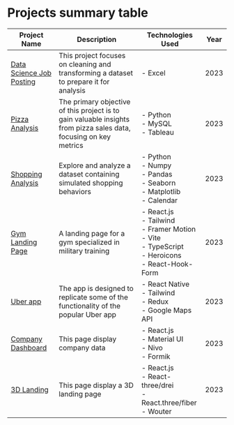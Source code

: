 # Projects summary table

| Project Name | Description | Technologies Used | Year | 
| -------- | -------- | -------- | -------- |
| [Data Science Job Posting](https://github.com/NilArj/Data-Jobs) | This project focuses on cleaning and transforming a dataset to prepare it for analysis | - Excel<br> | 2023 |
| [Pizza Analysis](https://github.com/NilArj/Pizza-Analysis) | The primary objective of this project is to gain valuable insights from pizza sales data, focusing on key metrics | - Python<br> - MySQL<br> - Tableau<br> | 2023 |
| [Shopping Analysis](https://github.com/NilArj/Shopping-Behaviors-Analysis/blob/main/README.md) | Explore and analyze a dataset containing simulated shopping behaviors | - Python<br> - Numpy<br> - Pandas<br> - Seaborn<br> - Matplotlib<br> - Calendar<br> | 2023 |
| [Gym Landing Page](https://github.com/NilArj/fitness) | A landing page for a gym specialized in military training | - React.js<br> - Tailwind<br> - Framer Motion<br> - Vite<br> - TypeScript<br>  - Heroicons<br>  - React-Hook-Form | 2023 | 
| [Uber app](https://github.com/NilArj/uber) | The app is designed to replicate some of the functionality of the popular Uber app |  - React Native<br> - Tailwind<br> - Redux<br> - Google Maps API | 2023 |
| [Company Dashboard](https://github.com/NilArj/company-dashboard) | This page display company data | - React.js<br> - Material UI<br> - Nivo<br> - Formik<br> | 2023 |
| [3D Landing](https://github.com/NilArj/Mexico-3D) | This page display a 3D landing page | - React.js<br> - React-three/drei<br> - React.three/fiber<br> - Wouter<br> | 2023 |


